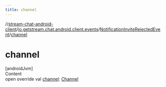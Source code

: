 ```yaml
---
title: channel
---
```

//[stream-chat-android-client](../../../index.md)/[io.getstream.chat.android.client.events](../index.md)/[NotificationInviteRejectedEvent](index.md)/[channel](channel.md)



# channel  
[androidJvm]  
Content  
open override val [channel](channel.md): [Channel](../../io.getstream.chat.android.client.models/Channel/index.md)  




